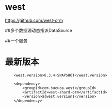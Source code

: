 # west

https://github.com/west-orm

##多个数据源动态指派DataSource

##一个服务
# 最新版本
		<west.version>0.3.4-SNAPSHOT</west.version>

		<dependency>
			<groupId>com.bucuoa.west</groupId>
			<artifactId>west-shard-orm</artifactId>
			<version>${west.version}</version>
		</dependency>